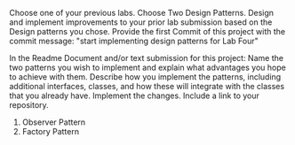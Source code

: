 Choose one of your previous labs.
Choose Two Design Patterns.
Design and implement improvements to your prior lab submission based on the Design patterns you chose.
Provide the first Commit of this project with the commit message: "start implementing design patterns for Lab Four"
 
In the Readme Document and/or text submission for this project:
Name the two patterns you wish to implement and explain what advantages you hope to achieve with them.
Describe how you implement the patterns, including additional interfaces, classes, and how these will integrate with the classes that you already have.
Implement the changes.
Include a link to your repository.


1. Observer Pattern
2. Factory Pattern
